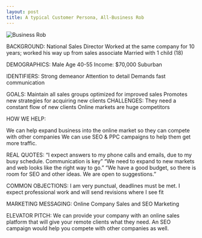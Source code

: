 ```yaml
---
layout: post
title: A typical Customer Persona, All-Business Rob
---
```


![Business Rob](http://www.youngupstarts.com/wp-content/uploads/2012/05/boss.jpg)

BACKGROUND:
National Sales Director
Worked at the same company for 10 years; worked his way up from sales associate
Married with 1 child (18)

DEMOGRAPHICS:
Male
Age 40-55
Income: $70,000
Suburban

IDENTIFIERS:
Strong demeanor
Attention to detail
Demands fast communication

GOALS:
Maintain all sales groups optimized for improved sales
Promotes new strategies for acquiring new clients
CHALLENGES:
They need a constant flow of new clients
Online markets are huge competitors

HOW WE HELP:

We can help expand business into the online market so they can compete with other companies
We can use SEO & PPC campaigns to help them get more traffic.

REAL QUOTES:
“I expect answers to my phone calls and emails, due to my busy schedule. Communication is key”
“We need to expand to new markets and web looks like the right way to go.”
“We have a good budget, so there is room for SEO and other ideas. We are open to suggestions.”

COMMON OBJECTIONS:
I am very punctual, deadlines must be met.
I expect professional work and will send revisions where I see fit

MARKETING MESSAGING:
Online Company Sales and SEO Marketing

ELEVATOR PITCH:
We can provide your company with an online sales platform that will give your remote clients what they need. An SEO campaign would help you compete with other companies as well.
